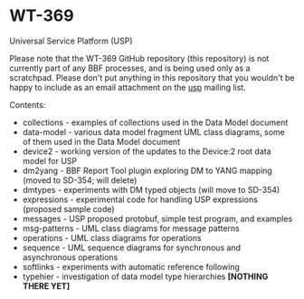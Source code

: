 # WT-369
Universal Service Platform (USP)

Please note that the WT-369 GitHub repository (this repository) is not currently part of any BBF processes, and is being used only as a scratchpad.  Please don't put anything in this repository that you wouldn't be happy to include as an email attachment on the [usp](https://www.broadband-forum.org/bin/c5i?mid=6&rid=5&k1=1235) mailing list.

Contents:

* collections - examples of collections used in the Data Model document
* data-model - various data model fragment UML class diagrams, some of them used in the Data Model document
* device2 - working version of the updates to the Device:2 root data model for USP
* dm2yang - BBF Report Tool plugin exploring DM to YANG mapping (moved to SD-354; will delete)
* dmtypes - experiments with DM typed objects (will move to SD-354)
* expressions - experimental code for handling USP expressions (proposed sample code)
* messages - USP proposed protobuf, simple test program, and examples
* msg-patterns - UML class diagrams for message patterns
* operations - UML class diagrams for operations
* sequence - UML sequence diagrams for synchronous and asynchronous operations
* softlinks - experiments with automatic reference following
* typehier - investigation of data model type hierarchies **[NOTHING THERE YET]**

